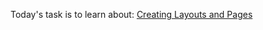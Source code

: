 
Today's task is to learn about:
[Creating Layouts and Pages](https://nextjs.org/learn/dashboard-app/creating-layouts-and-pages)